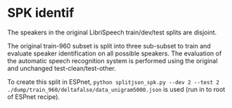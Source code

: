 # SPK identif

The speakers in the original LibriSpeech train/dev/test splits are disjoint.

The original train-960 subset is split into three sub-subset to train and
evaluate speaker identification on all possible speakers.
The evaluation of the automatic speech recognition system is performed using the
original and unchanged test-clean/test-other.

To create this split in ESPnet, `python splitjson_spk.py --dev 2 --test 2 ./dump/train_960/deltafalse/data_unigram5000.json` is used (run in to root of ESPnet recipe).
